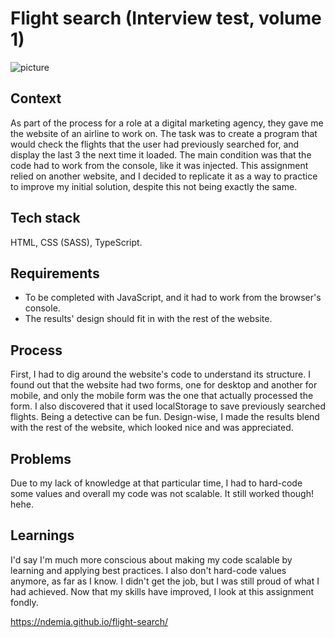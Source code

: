 # Flight search (Interview test, volume 1)
![picture](https://demia.me/assets/images/flight_x2.png)

## Context
As part of the process for a role at a digital marketing agency, they gave me the website of an airline to work on. The task was to create a program that would check the flights that the user had previously searched for, and display the last 3 the next time it loaded. The main condition was that the code had to work from the console, like it was injected. This assignment relied on another website, and I decided to replicate it as a way to practice to improve my initial solution, despite this not being exactly the same.

## Tech stack
HTML, CSS (SASS), TypeScript.

## Requirements
- To be completed with JavaScript, and it had to work from the browser's console.
- The results' design should fit in with the rest of the website.

## Process 
First, I had to dig around the website's code to understand its structure. I found out that the website had two forms, one for desktop and another for mobile, and only the mobile form was the one that actually processed the form. I also discovered that it used localStorage to save previously searched flights. Being a detective can be fun. Design-wise, I made the results blend with the rest of the website, which looked nice and was appreciated. 

## Problems
Due to my lack of knowledge at that particular time, I had to hard-code some values and overall my code was not scalable. It still worked though! hehe.

## Learnings
I'd say I'm much more conscious about making my code scalable by learning and applying best practices. I also don't hard-code values anymore, as far as I know. I didn't get the job, but I was still proud of what I had achieved. Now that my skills have improved, I look at this assignment fondly.

https://ndemia.github.io/flight-search/

